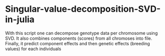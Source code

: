 # Singular-value-decomposition-SVD-in-julia
With this script one can decompose genotype data per chromosome using SVD. It also combines components (scores) from all chromoses into file. Finally, it predict component effects and then genetic effects (breeding values) for each individuals
